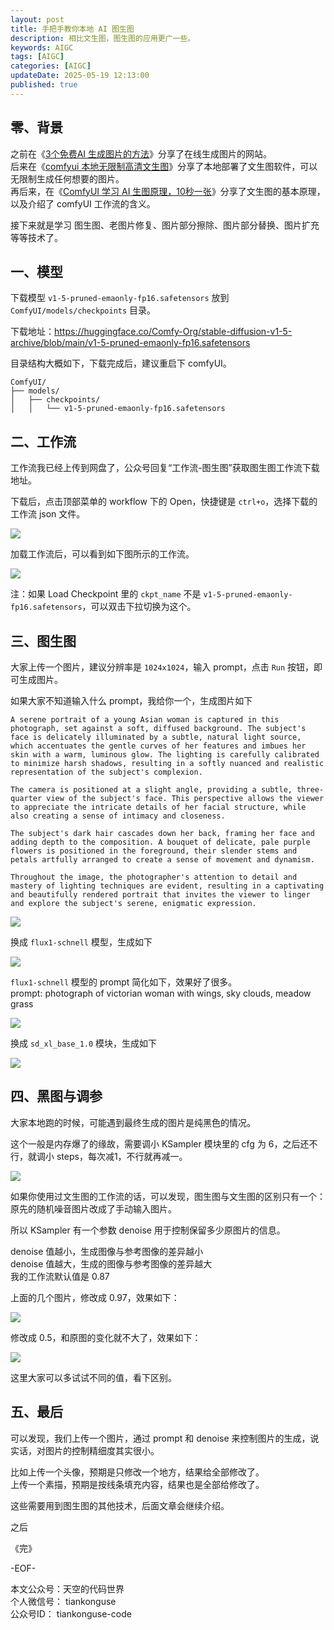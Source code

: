 ```yaml
---
layout: post  
title: 手把手教你本地 AI 图生图    
description: 相比文生图，图生图的应用更广一些。  
keywords: AIGC  
tags: [AIGC]  
categories: [AIGC]  
updateDate: 2025-05-19 12:13:00  
published: true  
---
```




## 零、背景


之前在《[3个免费AI 生成图片的方法](https://mp.weixin.qq.com/s/Ao2gFivhUcCEiJR326yN6w)》分享了在线生成图片的网站。   
后来在《[comfyui 本地无限制高清文生图](https://mp.weixin.qq.com/s/qIDtQnraKUhh0qtQY1Q-MQ)》分享了本地部署了文生图软件，可以无限制生成任何想要的图片。  
再后来，在《[ComfyUI 学习 AI 生图原理，10秒一张](https://mp.weixin.qq.com/s/RquhGGF4RTjcfglbLQHGJw)》分享了文生图的基本原理，以及介绍了 comfyUI 工作流的含义。  


接下来就是学习 图生图、老图片修复、图片部分擦除、图片部分替换、图片扩充等等技术了。  



## 一、模型 


下载模型 `v1-5-pruned-emaonly-fp16.safetensors`  放到 `ComfyUI/models/checkpoints` 目录。  


下载地址：https://huggingface.co/Comfy-Org/stable-diffusion-v1-5-archive/blob/main/v1-5-pruned-emaonly-fp16.safetensors  
 


目录结构大概如下，下载完成后，建议重启下 comfyUI。  


```
ComfyUI/
├── models/
│   ├── checkpoints/
│   │   └── v1-5-pruned-emaonly-fp16.safetensors
```


## 二、工作流  


工作流我已经上传到网盘了，公众号回复“工作流-图生图”获取图生图工作流下载地址。  


下载后，点击顶部菜单的 workflow 下的 Open，快捷键是 `ctrl+o`，选择下载的工作流 json 文件。  


![](https://res2025.tiankonguse.com/images/2025/05/19/001.png) 


加载工作流后，可以看到如下图所示的工作流。  


![](https://res2025.tiankonguse.com/images/2025/05/19/002.png) 




注：如果 Load Checkpoint 里的 `ckpt_name` 不是 `v1-5-pruned-emaonly-fp16.safetensors`，可以双击下拉切换为这个。  



## 三、图生图  


大家上传一个图片，建议分辨率是 `1024x1024`，输入 prompt，点击 `Run` 按钮，即可生成图片。  


如果大家不知道输入什么 prompt，我给你一个，生成图片如下  


```
A serene portrait of a young Asian woman is captured in this photograph, set against a soft, diffused background. The subject's face is delicately illuminated by a subtle, natural light source, which accentuates the gentle curves of her features and imbues her skin with a warm, luminous glow. The lighting is carefully calibrated to minimize harsh shadows, resulting in a softly nuanced and realistic representation of the subject's complexion.

The camera is positioned at a slight angle, providing a subtle, three-quarter view of the subject's face. This perspective allows the viewer to appreciate the intricate details of her facial structure, while also creating a sense of intimacy and closeness.

The subject's dark hair cascades down her back, framing her face and adding depth to the composition. A bouquet of delicate, pale purple flowers is positioned in the foreground, their slender stems and petals artfully arranged to create a sense of movement and dynamism.

Throughout the image, the photographer's attention to detail and mastery of lighting techniques are evident, resulting in a captivating and beautifully rendered portrait that invites the viewer to linger and explore the subject's serene, enigmatic expression.

```


![](https://res2025.tiankonguse.com/images/2025/05/19/005.png) 



换成 `flux1-schnell` 模型，生成如下  


![](https://res2025.tiankonguse.com/images/2025/05/19/003.png) 



`flux1-schnell` 模型的 prompt 简化如下，效果好了很多。  
prompt: photograph of victorian woman with wings, sky clouds, meadow grass  


![](https://res2025.tiankonguse.com/images/2025/05/19/004.png) 


换成 `sd_xl_base_1.0` 模块，生成如下  


![](https://res2025.tiankonguse.com/images/2025/05/19/006.png) 



## 四、黑图与调参    


大家本地跑的时候，可能遇到最终生成的图片是纯黑色的情况。  


这个一般是内存爆了的缘故，需要调小 KSampler 模块里的 cfg 为 6，之后还不行，就调小 steps，每次减1，不行就再减一。  


![](https://res2025.tiankonguse.com/images/2025/05/19/007.png) 



如果你使用过文生图的工作流的话，可以发现，图生图与文生图的区别只有一个：原先的随机噪音图片改成了手动输入图片。  


所以 KSampler 有一个参数 denoise 用于控制保留多少原图片的信息。  


denoise 值越小，生成图像与参考图像的差异越小  
denoise 值越大，生成的图像与参考图像的差异越大  
我的工作流默认值是 0.87  



上面的几个图片，修改成 0.97，效果如下：  


![](https://res2025.tiankonguse.com/images/2025/05/19/008.png) 



修改成 0.5，和原图的变化就不大了，效果如下：  



![](https://res2025.tiankonguse.com/images/2025/05/19/009.png) 


这里大家可以多试试不同的值，看下区别。  


## 五、最后  


可以发现，我们上传一个图片，通过 prompt 和 denoise 来控制图片的生成，说实话，对图片的控制精细度其实很小。  


比如上传一个头像，预期是只修改一个地方，结果给全部修改了。  
上传一个素描，预期是按线条填充内容，结果也是全部给修改了。  


这些需要用到图生图的其他技术，后面文章会继续介绍。  



之后




《完》  


-EOF-  


本文公众号：天空的代码世界  
个人微信号： tiankonguse  
公众号ID： tiankonguse-code  
  